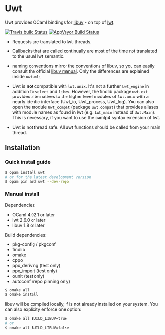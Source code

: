 # Uwt

Uwt provides OCaml bindings
for [libuv](https://github.com/libuv/libuv) - on top
of [lwt](https://github.com/ocsigen/lwt).

[![Travis build Status](https://travis-ci.org/fdopen/uwt.svg?branch=master)](https://travis-ci.org/fdopen/uwt)
[![AppVeyor Build Status](https://ci.appveyor.com/api/projects/status/github/fdopen/uwt?svg=true)](https://ci.appveyor.com/project/fdopen/uwt)

* Requests are translated to lwt-threads.

* Callbacks that are called continually are most of the time not
  translated to the usual lwt semantic.

* naming conventions mirror the conventions of libuv, so you can easily
  consult the official [libuv manual](http://docs.libuv.org/en/v1.x/).
  Only the differences are explained inside `uwt.mli`

* Uwt is **not** compatible with `lwt.unix`. It's not a further
  `Lwt_engine` in addition to `select` and `libev`. However, the
  findlib package `uwt.ext` provides alternatives to the higher level
  modules of `lwt.unix` with a nearly identic interface (Uwt_io,
  Uwt_process, Uwt_log). You can also open the module `Uwt_compat`
  (package `uwt.compat`) that provides aliases with module names as
  found in lwt (e.g. `Lwt_main` instead of `Uwt.Main`). This is
  necessary, if you want to use the camlp4 syntax extension of lwt.

* Uwt is not thread safe. All uwt functions should be called from your
  main thread.

## Installation

### Quick install guide

```bash
$ opam install uwt
# or for the latest development version
$ opam pin add uwt --dev-repo
```

### Manual install

Dependencies:

* OCaml 4.02.1 or later
* lwt 2.6.0 or later
* libuv 1.8 or later

Build dependencies:

* pkg-config / pkgconf
* findlib
* omake
* cppo
* ppx_deriving (test only)
* ppx_import (test only)
* ounit (test only)
* autoconf (repo pinning only)

```bash
$ omake all
$ omake install
```

libuv will be compiled locally, if is not already installed on your system.
You can also explicity enforce one option:

```bash
$ omake all BUILD_LIBUV=true
# or
$ omake all BUILD_LIBUV=false
```
